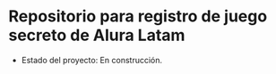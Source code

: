 <h1> Repositorio para registro de juego secreto de Alura Latam</h1>

- Estado del proyecto: En construcción.
